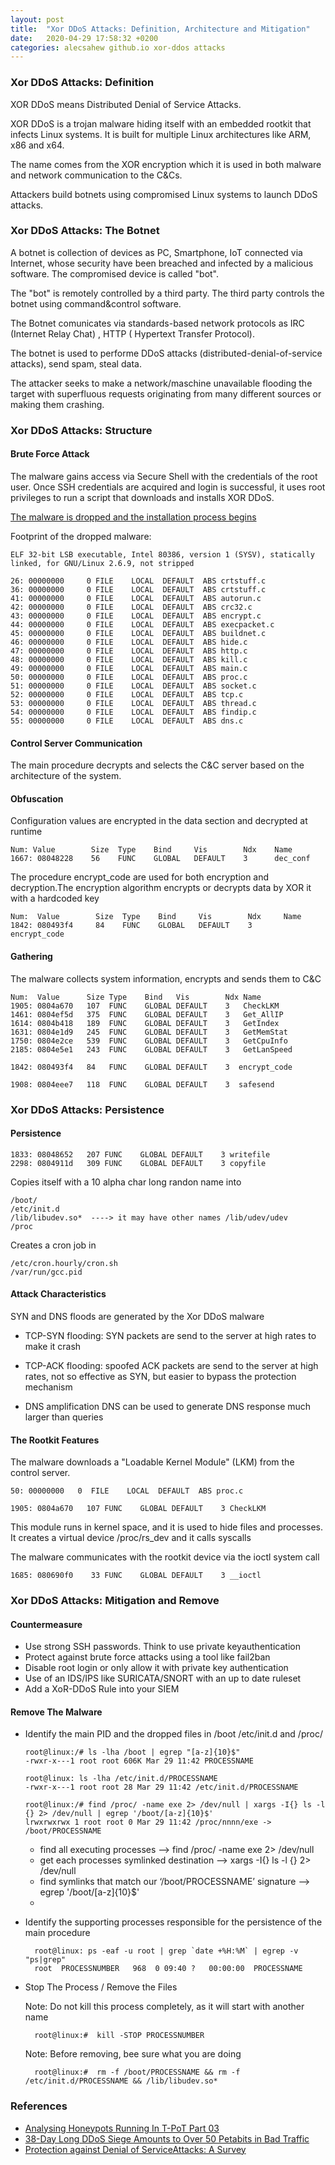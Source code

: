 ```yaml
---
layout: post
title:  "Xor DDoS Attacks: Definition, Architecture and Mitigation"
date:   2020-04-29 17:58:32 +0200
categories: alecsahew github.io xor-ddos attacks
---
```


### Xor DDoS Attacks: Definition 

XOR DDoS means Distributed Denial of Service Attacks.  

XOR DDoS is a trojan malware hiding itself with an embedded rootkit that infects Linux systems. It is built for multiple Linux architectures like ARM, x86 and x64. 

The name comes from the XOR encryption which it is used in both malware and network communication to the C&Cs.

Attackers build botnets using compromised Linux systems to launch DDoS attacks.

### Xor DDoS Attacks: The Botnet 

A botnet is collection of devices as PC, Smartphone, IoT connected via Internet, whose security have been breached and infected by a malicious software. The compromised device is called "bot".

The "bot" is  remotely controlled by a third party. The third party controls the botnet using command&control software.  

The Botnet comunicates via standards-based network protocols as IRC (Internet Relay Chat) , HTTP ( Hypertext Transfer Protocol). 

The botnet is used to performe DDoS attacks (distributed-denial-of-service attacks), send spam, steal data. 

The attacker seeks to make a network/maschine unavailable flooding the target with superfluous requests originating from many different sources or making them crashing.

### Xor DDoS Attacks: Structure

#### Brute Force Attack 

The malware gains access via Secure Shell with the credentials of the root user. Once SSH credentials are acquired and login is successful, it uses root privileges to run a script that downloads and installs XOR DDoS.

[The malware is dropped and the installation process begins][ddos-lnk01]

Footprint of the dropped malware:

    ELF 32-bit LSB executable, Intel 80386, version 1 (SYSV), statically linked, for GNU/Linux 2.6.9, not stripped

    26: 00000000     0 FILE    LOCAL  DEFAULT  ABS crtstuff.c
    36: 00000000     0 FILE    LOCAL  DEFAULT  ABS crtstuff.c
    41: 00000000     0 FILE    LOCAL  DEFAULT  ABS autorun.c
    42: 00000000     0 FILE    LOCAL  DEFAULT  ABS crc32.c
    43: 00000000     0 FILE    LOCAL  DEFAULT  ABS encrypt.c
    44: 00000000     0 FILE    LOCAL  DEFAULT  ABS execpacket.c
    45: 00000000     0 FILE    LOCAL  DEFAULT  ABS buildnet.c
    46: 00000000     0 FILE    LOCAL  DEFAULT  ABS hide.c
    47: 00000000     0 FILE    LOCAL  DEFAULT  ABS http.c
    48: 00000000     0 FILE    LOCAL  DEFAULT  ABS kill.c
    49: 00000000     0 FILE    LOCAL  DEFAULT  ABS main.c
    50: 00000000     0 FILE    LOCAL  DEFAULT  ABS proc.c
    51: 00000000     0 FILE    LOCAL  DEFAULT  ABS socket.c
    52: 00000000     0 FILE    LOCAL  DEFAULT  ABS tcp.c
    53: 00000000     0 FILE    LOCAL  DEFAULT  ABS thread.c
    54: 00000000     0 FILE    LOCAL  DEFAULT  ABS findip.c
    55: 00000000     0 FILE    LOCAL  DEFAULT  ABS dns.c

#### Control Server Communication

The main procedure decrypts and selects the C&C server based on the architecture of the system. 

#### Obfuscation 

Configuration values are encrypted in the data section and decrypted at runtime 

    Num: Value        Size  Type    Bind     Vis        Ndx    Name
    1667: 08048228    56    FUNC    GLOBAL   DEFAULT    3      dec_conf

The procedure encrypt_code are used for both encryption and decryption.The encryption algorithm encrypts or decrypts data by XOR it with a hardcoded key 

    Num:  Value        Size  Type    Bind     Vis        Ndx     Name                         
    1842: 080493f4     84    FUNC    GLOBAL   DEFAULT    3       encrypt_code

#### Gathering

The malware collects system information, encrypts and sends them to C&C

    Num:  Value      Size Type    Bind   Vis        Ndx Name
    1905: 0804a670   107  FUNC    GLOBAL DEFAULT    3   CheckLKM
    1461: 0804ef5d   375  FUNC    GLOBAL DEFAULT    3   Get_AllIP
    1614: 0804b418   189  FUNC    GLOBAL DEFAULT    3   GetIndex
    1631: 0804e1d9   245  FUNC    GLOBAL DEFAULT    3   GetMemStat
    1750: 0804e2ce   539  FUNC    GLOBAL DEFAULT    3   GetCpuInfo
    2185: 0804e5e1   243  FUNC    GLOBAL DEFAULT    3   GetLanSpeed
        
    1842: 080493f4   84   FUNC    GLOBAL DEFAULT    3  encrypt_code
    
    1908: 0804eee7   118  FUNC    GLOBAL DEFAULT    3  safesend
    
### Xor DDoS Attacks: Persistence 

#### Persistence 

    1833: 08048652   207 FUNC    GLOBAL DEFAULT    3 writefile              
    2298: 0804911d   309 FUNC    GLOBAL DEFAULT    3 copyfile             

Copies itself with a 10 alpha char long randon name into 

    /boot/ 
    /etc/init.d 
    /lib/libudev.so*  ----> it may have other names /lib/udev/udev    
    /proc

Creates a cron job in 

    /etc/cron.hourly/cron.sh 
	/var/run/gcc.pid 

#### Attack Characteristics

SYN and DNS floods are generated by the Xor DDoS malware 

* TCP-SYN flooding: 
SYN packets are send to the server at high rates to make it crash 

* TCP-ACK flooding: 
spoofed ACK packets are send to the server at high rates, not so effective as SYN, but easier to bypass the protection mechanism

* DNS amplification 
DNS can be used to generate DNS response much larger than queries 

#### The Rootkit Features

The malware downloads a "Loadable Kernel Module" (LKM) from the control server.

    50: 00000000   0  FILE    LOCAL  DEFAULT  ABS proc.c

	1905: 0804a670   107 FUNC    GLOBAL DEFAULT    3 CheckLKM

This module runs in kernel space, and it is used to hide files and processes.
It creates a virtual device /proc/rs_dev and it calls syscalls

The malware communicates with the rootkit device via the ioctl system call 

	1685: 080690f0    33 FUNC    GLOBAL DEFAULT    3 __ioctl

### Xor DDoS Attacks: Mitigation and Remove

#### Countermeasure

* Use strong SSH passwords. Think to use private keyauthentication 
* Protect against brute force attacks using a tool like fail2ban 
* Disable root login or only allow it with private key authentication 
* Use of an IDS/IPS like SURICATA/SNORT with an up to date ruleset
* Add a XoR-DDoS Rule into your SIEM

#### Remove The Malware

* Identify the main PID and the dropped files in  /boot /etc/init.d and /proc/

      root@linux:/# ls -lha /boot | egrep "[a-z]{10}$"                     
      -rwxr-x---1 root root 606K Mar 29 11:42 PROCESSNAME                

      root@linux: ls -lha /etc/init.d/PROCESSNAME                    
      -rwxr-x---1 root root 28 Mar 29 11:42 /etc/init.d/PROCESSNAME              

      root@linux:/# find /proc/ -name exe 2> /dev/null | xargs -I{} ls -l {} 2> /dev/null | egrep '/boot/[a-z]{10}$'           
      lrwxrwxrwx 1 root root 0 Mar 29 11:42 /proc/nnnn/exe -> /boot/PROCESSNAME                    

    * find all executing processes --> find /proc/ -name exe 2> /dev/null 
    * get each processes symlinked destination --> xargs -I{} ls -l {} 2> /dev/null 
    * find symlinks that match our ‘/boot/PROCESSNAME’ signature --> egrep '/boot/[a-z]{10}$'
    * 
* Identify the supporting processes responsible for the persistence of the main procedure  

        root@linux: ps -eaf -u root | grep `date +%H:%M` | egrep -v "ps|grep"           
        root  PROCESSNUMBER   968  0 09:40 ?   00:00:00  PROCESSNAME

* Stop The Process / Remove the Files
    
    Note: Do not kill this process completely, as it will start with another name
      
        root@linux:#  kill -STOP PROCESSNUMBER

    Note: Before removing, bee sure what you are doing 

        root@linux:#  rm -f /boot/PROCESSNAME && rm -f /etc/init.d/PROCESSNAME && /lib/libudev.so*  

### References 

* [Analysing Honeypots Running In T-PoT Part 03][ddos-lnk01]
* [38-Day Long DDoS Siege Amounts to Over 50 Petabits in Bad Traffic][ddos-lnk02]
* [Protection against Denial of ServiceAttacks: A Survey][ddos-lnk03]


[ddos-lnk01]:https://alecsahew.github.io/alecsahew/github.io/cowrie/t-pot/honeypot/analysis/2020/04/19/analysing-honeypots-running-in-tpot-part-03.html

[ddos-lnk02]:https://news.softpedia.com/news/38-Day-Long-DDoS-Siege-Amounts-to-Over-50-Petabits-in-Bad-Traffic-455722.shtml

[ddos-lnk03]:http://www.georgeloukas.com/publications/LoukasOke-DoSSurveyComputerJournal.pdf
